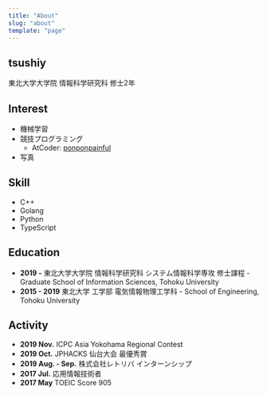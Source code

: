 ```yaml
---
title: "About"
slug: "about"
template: "page"
---
```


<h2>tsushiy</h2>

東北大学大学院 情報科学研究科 修士2年

<h2><i class="far fa-smile"></i> Interest</h2>

* 機械学習
* 競技プログラミング
    * AtCoder: [ponponpainful](https://atcoder.jp/users/ponponpainful)
* 写真

<h2><i class="fas fa-star"></i> Skill</h2>

* C++
* Golang
* Python
* TypeScript

<h2><i class="fas fa-graduation-cap"></i> Education</h2>

* **2019 -** 東北大学大学院 情報科学研究科 システム情報科学専攻 修士課程 - Graduate School of Information Sciences, Tohoku University
* **2015 - 2019** 東北大学 工学部 電気情報物理工学科 - School of Engineering, Tohoku University

<h2><i class="fas fa-chart-line"></i> Activity</h2>

* **2019 Nov.** ICPC Asia Yokohama Regional Contest
* **2019 Oct.** JPHACKS 仙台大会 最優秀賞
* **2019 Aug. - Sep.** 株式会社レトリバ インターンシップ
* **2017 Jul.** 応用情報技術者
* **2017 May** TOEIC Score 905